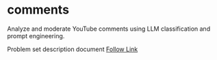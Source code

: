 # comments
Analyze and moderate YouTube comments using LLM classification and prompt engineering.

Problem set description document
[Follow Link](https://docs.google.com/document/d/18yhShGNCJ5BGsRysKhnlyAdCk53sn-gW2_Vb2eZUKPE/edit?usp=sharing)
